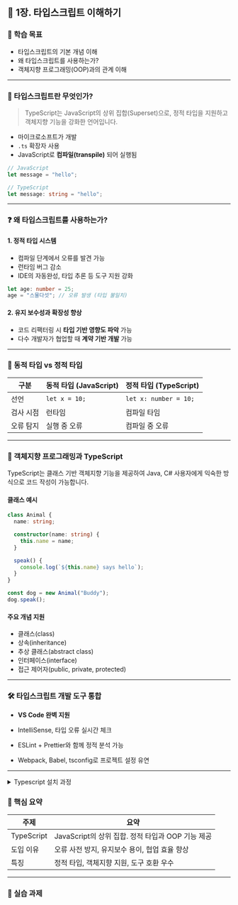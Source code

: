 ## 📘 1장. 타입스크립트 이해하기

### 🧭 학습 목표

* 타입스크립트의 기본 개념 이해
* 왜 타입스크립트를 사용하는가?
* 객체지향 프로그래밍(OOP)과의 관계 이해

---

### 🎯 타입스크립트란 무엇인가?

> TypeScript는 JavaScript의 상위 집합(Superset)으로, 정적 타입을 지원하고 객체지향 기능을 강화한 언어입니다.

* 마이크로소프트가 개발
* `.ts` 확장자 사용
* JavaScript로 **컴파일(transpile)** 되어 실행됨

```ts
// JavaScript
let message = "hello";

// TypeScript
let message: string = "hello";
```

---

### ❓ 왜 타입스크립트를 사용하는가?

#### 1. 정적 타입 시스템

* 컴파일 단계에서 오류를 발견 가능
* 런타임 버그 감소
* IDE의 자동완성, 타입 추론 등 도구 지원 강화

```ts
let age: number = 25;
age = "스물다섯"; // 오류 발생 (타입 불일치)
```

#### 2. 유지 보수성과 확장성 향상

* 코드 리팩터링 시 **타입 기반 영향도 파악** 가능
* 다수 개발자가 협업할 때 **계약 기반 개발** 가능

---

### 🧠 동적 타입 vs 정적 타입

| 구분    | 동적 타입 (JavaScript) | 정적 타입 (TypeScript)    |
| ----- | ------------------ | --------------------- |
| 선언    | `let x = 10;`      | `let x: number = 10;` |
| 검사 시점 | 런타임                | 컴파일 타임                |
| 오류 탐지 | 실행 중 오류            | 컴파일 중 오류              |

---

### 👑 객체지향 프로그래밍과 TypeScript

TypeScript는 클래스 기반 객체지향 기능을 제공하여 Java, C# 사용자에게 익숙한 방식으로 코드 작성이 가능합니다.

#### 클래스 예시

```ts
class Animal {
  name: string;

  constructor(name: string) {
    this.name = name;
  }

  speak() {
    console.log(`${this.name} says hello`);
  }
}

const dog = new Animal("Buddy");
dog.speak();
```

#### 주요 개념 지원

* 클래스(class)
* 상속(inheritance)
* 추상 클래스(abstract class)
* 인터페이스(interface)
* 접근 제어자(public, private, protected)

---

### 🛠 타입스크립트 개발 도구 통합

* **VS Code 완벽 지원**

* IntelliSense, 타입 오류 실시간 체크
* ESLint + Prettier와 함께 정적 분석 가능
* Webpack, Babel, tsconfig로 프로젝트 설정 유연

---

<details>
  <summary>Typescript 설치 과정</summary>

  1. scoop 설정
  2. nodejs-lts 설치
  3. typescript 설치
  4. npm init
  5. tsc --init  
</details>

### 🔑 핵심 요약

| 주제         | 요약                                  |
| ---------- | ----------------------------------- |
| TypeScript | JavaScript의 상위 집합. 정적 타입과 OOP 기능 제공 |
| 도입 이유      | 오류 사전 방지, 유지보수 용이, 협업 효율 향상         |
| 특징         | 정적 타입, 객체지향 지원, 도구 호환 우수            |

---

### 🧩 실습 과제